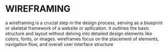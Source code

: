 # WIREFRAMING


a wireframing is a crucial step in the design process, serving as a blueprint or skeletal framework of a website or apllication. it outlines the basic structure and layout without delving into detailed design elements like colors, fonts, or images. wireframes focus on the placement of elements, navigation flow, and overall user interface structure
